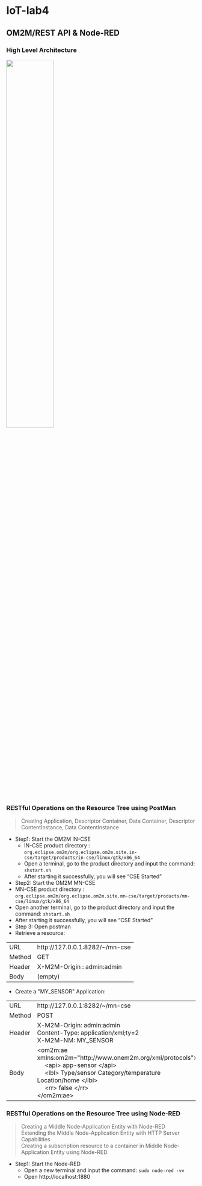 # IoT-lab4
## OM2M/REST API & Node-RED

### High Level Architecture
<img src="https://i.imgur.com/wMRux8f.png" width=50% height=50% />

### RESTful Operations on the Resource Tree using PostMan
> Creating Application, Descriptor Container, Data Container, Descriptor ContentInstance, Data ContentInstance

* Step1: Start the OM2M IN-CSE
  * IN-CSE product directory : `org.eclipse.om2m/org.eclipse.om2m.site.in-cse/target/products/in-cse/linux/gtk/x86_64`
  * Open a terminal, go to the product directory and input the command: `shstart.sh`
  * After starting it successfully, you will see “CSE Started”
 * Step2: Start the OM2M MN-CSE
  * MN-CSE product directory : `org.eclipse.om2m/org.eclipse.om2m.site.mn-cse/target/products/mn-cse/linux/gtk/x86_64`
  * Open another terminal, go to the product directory and input the command: `shstart.sh`
  * After starting it successfully, you will see “CSE Started”
 * Step 3: Open postman
  * Retrieve a resource: 
  <table>
    <tr><td> URL</td><td> http://127.0.0.1:8282/~/mn-cse </td></tr>
    <tr><td>Method</td><td>GET</td></tr>
    <tr><td> Header </td><td> X-M2M-Origin : admin:admin </td></tr>
    <tr><td> Body </td><td> (empty)</td></tr>
  </table>
  
   * Create a "MY_SENSOR" Application:
   <table>
    <tr><td> URL</td><td> http://127.0.0.1:8282/~/mn-cse </td></tr>
    <tr><td>Method</td><td>POST</td></tr>
    <tr><td> Header </td><td> X-M2M-Origin: admin:admin <br> Content-Type: application/xml;ty=2 <br> X-M2M-NM: MY_SENSOR </td></tr>
    <tr><td> Body </td><td> &ltom2m:ae xmlns:om2m="http://www.onem2m.org/xml/protocols"&gt <br> &emsp;  &ltapi&gt app-sensor &lt/api&gt <br> &emsp; &ltlbl&gt Type/sensor Category/temperature Location/home &lt/lbl&gt <br> &emsp; &ltrr&gt false &lt/rr&gt <br> &lt/om2m:ae&gt </td></tr>
  </table>
  
### RESTful Operations on the Resource Tree using Node-RED
> Creating a Middle Node-Application Entity with Node-RED    
> Extending the Middle Node-Application Entity with HTTP Server Capabilities   
> Creating a subscription resource to a container in Middle Node-Application Entity using Node-RED.  

* Step1: Start the Node-RED
  * Open a new terminal and input the command: `sudo node-red -vv`
  * Open http://localhost:1880
